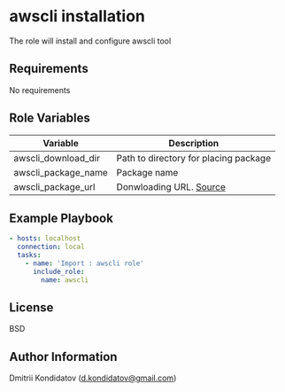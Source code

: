 awscli installation
=========

The role will install and configure awscli tool

Requirements
------------

No requirements

Role Variables
--------------
| Variable | Description |
|---|---|
|awscli_download_dir|Path to directory for placing package|
|awscli_package_name|Package name|
|awscli_package_url |Donwloading URL. [Source](https://docs.aws.amazon.com/cli/latest/userguide/getting-started-install.html)|

Example Playbook
----------------

```yaml
- hosts: localhost
  connection: local
  tasks:
    - name: 'Import : awscli role'
      include_role: 
        name: awscli
```

License
-------

BSD

Author Information
------------------

Dmitrii Kondidatov (d.kondidatov@gmail.com)